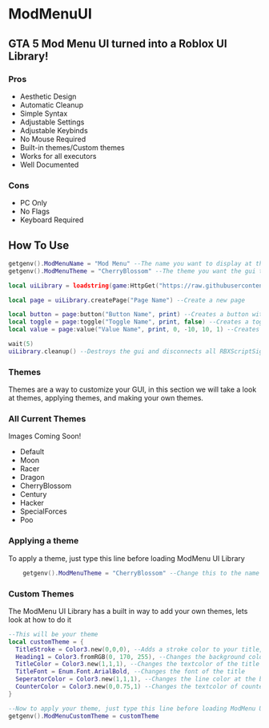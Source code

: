# ModMenuUI
## GTA 5 Mod Menu UI turned into a Roblox UI Library!
### Pros
- Aesthetic Design
- Automatic Cleanup
- Simple Syntax
- Adjustable Settings
- Adjustable Keybinds
- No Mouse Required
- Built-in themes/Custom themes
- Works for all executors
- Well Documented
### Cons
- PC Only
- No Flags
- Keyboard Required
## How To Use
```lua
getgenv().ModMenuName = "Mod Menu" --The name you want to display at the top of the gui
getgenv().ModMenuTheme = "CherryBlossom" --The theme you want the gui to be, we will get into themes next

local uiLibrary = loadstring(game:HttpGet("https://raw.githubusercontent.com/KSploit/ModMenuUI/main/Source.lua"))() --Load the uiLibrary in

local page = uiLibrary.createPage("Page Name") --Create a new page

local button = page:button("Button Name", print) --Creates a button with a specified callback function
local toggle = page:toggle("Toggle Name", print, false) --Creates a toggle with a specified callback function and initial toggle state
local value = page:value("Value Name", print, 0, -10, 10, 1) --Creates a value that can be changed with a specified callback function, initial value, minimum value, maximum value, and an increment

wait(5)
uiLibrary.cleanup() --Destroys the gui and disconnects all RBXScriptSignals
```
### Themes
Themes are a way to customize your GUI, in this section we will take a look at themes, applying themes, and making your own themes.

### All Current Themes
Images Coming Soon!
- Default
- Moon
- Racer
- Dragon
- CherryBlossom
- Century
- Hacker
- SpecialForces
- Poo

### Applying a theme
To apply a theme, just type this line before loading ModMenu UI Library
```lua
    getgenv().ModMenuTheme = "CherryBlossom" --Change this to the name of your theme (Must be the exact name including capital letters)
```
### Custom Themes
The ModMenu UI Library has a built in way to add your own themes, lets look at how to do it
```lua
--This will be your theme
local customTheme = {
  TitleStroke = Color3.new(0,0,0), --Adds a stroke color to your title, set to nil if you don't want stroke
  Heading1 = Color3.fromRGB(0, 170, 255), --Changes the background color of the title
  TitleColor = Color3.new(1,1,1), --Changes the textcolor of the title
  TitleFont = Enum.Font.ArialBold, --Changes the font of the title
  SeperatorColor = Color3.new(1,1,1), --Changes the line color at the bottom of the menu
  CounterColor = Color3.new(0,0.75,1) --Changes the textcolor of counters when you hover over them
}

--Now to apply your theme, just type this line before loading ModMenu UI Library
getgenv().ModMenuCustomTheme = customTheme
```
